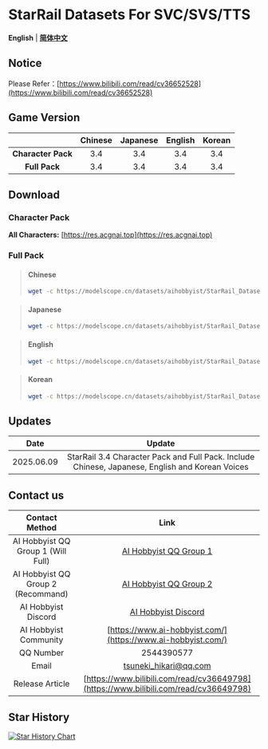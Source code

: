
# StarRail Datasets For SVC/SVS/TTS
**English** | [**简体中文**](./README_CN.md)
## Notice

Please Refer：[https://www.bilibili.com/read/cv36652528](https://www.bilibili.com/read/cv36652528)

## Game Version

|                          | Chinese | Japanese | English | Korean |
| :----------------------: | :--: | :--: | :--: | :--: |
| **Character Pack** | 3.4  | 3.4  | 3.4  | 3.4  |
|  **Full Pack**  | 3.4  | 3.4  | 3.4  | 3.4  |

## Download
### Character Pack

**All Characters:** [https://res.acgnai.top](https://res.acgnai.top)

### Full Pack
>#### Chinese
> ```bash 
>wget -c https://modelscope.cn/datasets/aihobbyist/StarRail_Dataset/resolve/master/StarRail3.4_CN.7z
>```

>#### Japanese
> ```bash 
>wget -c https://modelscope.cn/datasets/aihobbyist/StarRail_Dataset/resolve/master/StarRail3.4_JP.7z
>```

>#### English
> ```bash 
>wget -c https://modelscope.cn/datasets/aihobbyist/StarRail_Dataset/resolve/master/StarRail3.4_EN.7z
>```

>#### Korean
> ```bash 
>wget -c https://modelscope.cn/datasets/aihobbyist/StarRail_Dataset/resolve/master/StarRail3.4_KR.7z
>```

## Updates

|    Date    |                 Update                  |
| :--------: | :---------------------------------------: |
| 2025.06.09 |StarRail 3.4 Character Pack and Full Pack. Include Chinese, Japanese, English and Korean Voices|

## Contact us

|      Contact Method      |                            Link                            |
| :----------------: | :----------------------------------------------------------: |
| AI Hobbyist QQ Group 1 (Will Full)| [AI Hobbyist QQ Group 1](https://qm.qq.com/q/Ii0OLQTF2U) |
| AI Hobbyist QQ Group 2 (Recommand)| [AI Hobbyist QQ Group 2](https://qm.qq.com/q/H5KD6AYRSU) |
| AI Hobbyist Discord | [AI Hobbyist Discord](https://discord.gg/eGzeMgYSPD) |
|   AI Hobbyist Community	   | [https://www.ai-hobbyist.com/](https://www.ai-hobbyist.com/) |
|         QQ Number         |                          2544390577                          |
|        Email        |                    tsuneki_hikari@qq.com                     |
|        Release Article       |                    [https://www.bilibili.com/read/cv36649798](https://www.bilibili.com/read/cv36649798)                     |

## Star History

[![Star History Chart](https://api.star-history.com/svg?repos=AI-Hobbyist/StarRail_Datasets&type=Date)](https://star-history.com/#AI-Hobbyist/StarRail_Datasets&Date)

